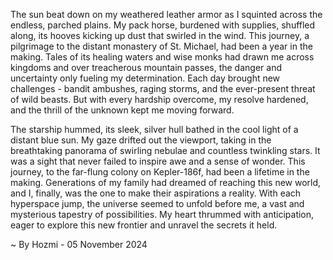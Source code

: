 
The sun beat down on my weathered leather armor as I squinted across the endless, parched plains. My pack horse, burdened with supplies, shuffled along, its hooves kicking up dust that swirled in the wind. This journey, a pilgrimage to the distant monastery of St. Michael, had been a year in the making. Tales of its healing waters and wise monks had drawn me across kingdoms and over treacherous mountain passes, the danger and uncertainty only fueling my determination. Each day brought new challenges - bandit ambushes, raging storms, and the ever-present threat of wild beasts. But with every hardship overcome, my resolve hardened, and the thrill of the unknown kept me moving forward.

The starship hummed, its sleek, silver hull bathed in the cool light of a distant blue sun. My gaze drifted out the viewport, taking in the breathtaking panorama of swirling nebulae and countless twinkling stars. It was a sight that never failed to inspire awe and a sense of wonder. This journey, to the far-flung colony on Kepler-186f, had been a lifetime in the making. Generations of my family had dreamed of reaching this new world, and I, finally, was the one to make their aspirations a reality. With each hyperspace jump, the universe seemed to unfold before me, a vast and mysterious tapestry of possibilities. My heart thrummed with anticipation, eager to explore this new frontier and unravel the secrets it held. 

~ By Hozmi - 05 November 2024
